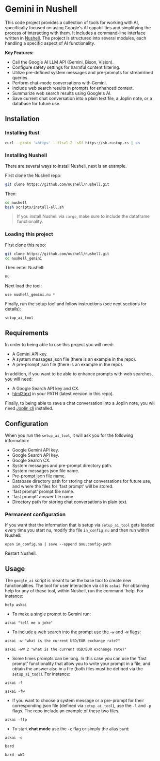 # Gemini in Nushell
This code project provides a collection of tools for working with AI, specifically focused on using Google's AI capabilities and simplifying the process of interacting with them. It includes a command-line interface written in [Nushell](https://github.com/nushell/nushell). The project is structured into several modules, each handling a specific aspect of AI functionality.

**Key Features:**

* Call the Google AI LLM API (Gemini, Bison, Vision).
* Configure safety settings for harmful content filtering.
* Utilize pre-defined system messages and pre-prompts for streamlined queries.
* Perform chat-mode conversations with Gemini.
* Include web search results in prompts for enhanced context.
* Summarize web search results using Google's AI.
* Save current chat conversation into a plain text file, a Joplin note, or a database for future use.

## Installation
### Installing Rust
```bash
curl --proto '=https' --tlsv1.2 -sSf https://sh.rustup.rs | sh
```

### Installing Nushell
There are several ways to install Nushell, next is an example.

First clone the Nushell repo:
```bash
git clone https://github.com/nushell/nushell.git
```
Then:
```bash
cd nushell
bash scripts/install-all.sh
```

> If you install Nushell via `cargo`, make sure to include the dataframe functionality.

### Loading this project
First clone this repo:
```bash 
git clone https://github.com/nushell/nushell.git
cd nushell_gemini
```
Then enter Nushell:
```bash
nu
```
Next load the tool:
```nu
use nushell_gemini.nu *
```
Finally, run the setup tool and follow instructions (see next sections for details):
```nu
setup_ai_tool
```

## Requirements
In order to being able to use this project you will need:

- A Gemini API key.
- A system messages json file (there is an example in the repo).
- A pre-prompt json file (there is an example in the repo).

In addition, if you want to be able to enhance prompts with web searches, you will need:

- A Google Search API key and CX.
- [html2text](https://github.com/aaronsw/html2text) in your PATH (latest version in this repo).

Finally, to being able to save a chat conversation into a Joplin note, you will need [Joplin cli](https://github.com/laurent22/joplin) installed.

## Configuration
When you run the `setup_ai_tool`, it will ask you for the following information:

- Google Gemini API key.
- Google Search API key.
- Google Search CX.
- System messages and pre-prompt directory path.
- System messages json file name.
- Pre-prompt json file name.
- Database directory path for storing chat conversations for future use, and where the files for 'fast prompt' will be stored.
- 'fast prompt' prompt file name.
- 'fast prompt' answer file name.
- Directory path for storing chat conversations in plain text.

### Permanent configuration
If you want that the information that is setup via `setup_ai_tool` gets loaded every time you start nu, modify the file `in_config.nu` and then run within Nushell:
```nu
open in_config.nu | save --append $nu.config-path
```

Restart Nushell.

## Usage
The `google_ai` script is meant to be the base tool to create new functionalities. The tool for user interaction via cli is `askai`. For obtaining help for any of these tool, within Nushell, run the command `help. For instance:
```nu
help askai
```

- To make a single prompt to Gemini run:
```nu
askai "tell me a joke"
```

- To include a web search into the prompt use the `-w` and `-W` flags:
```nu
askai -w "what is the current USD/EUR exchange rate?"

askai -wW 2 "what is the current USD/EUR exchange rate?"
```

- Some times prompts can be long. In this case you can use the 'fast prompt' functionality that allow you to write your prompt in a file, and obtain the answer also in a file (both files must be defined via the `setup_ai_tool`). For instance:
```nu
askai -f

askai -fw
```

- If you want to choose a system message or a pre-prompt for their corresponding json file (defined via `setup_ai_tool`), use the `-l` and `-p` flags. The repo include an example of these two files.
```nu
askai -flp
```

- To start **chat mode** use the `-c` flag or simply the alias `bard`:
```nu
askai -c

bard

bard -wW2
```

